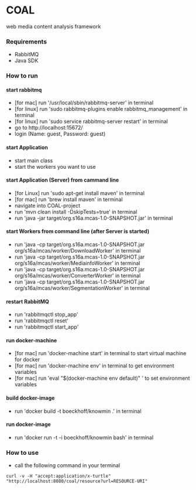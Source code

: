 # COAL
web media content analysis framework

### Requirements
- RabbitMQ
- Java SDK

### How to run

#### start rabbitmq
- [for mac] run '/usr/local/sbin/rabbitmq-server' in terminal
- [for linux] run 'sudo rabbitmq-plugins enable rabbitmq_management' in terminal
- [for linux] run 'sudo service rabbitmq-server restart' in terminal
- go to http://localhost:15672/
- login (Name: guest, Password: guest)

#### start Application
- start main class
- start the workers you want to use

#### start Application (Server) from cammand line
- [for Linux] run 'sudo apt-get install maven' in terminal
- [for mac] run 'brew install maven' in terminal
- navigate into COAL-project
- run 'mvn clean install -DskipTests=true' in terminal
- run 'java -jar target/org.s16a.mcas-1.0-SNAPSHOT.jar' in terminal

#### start Workers from command line (after Server is started)
- run 'java -cp target/org.s16a.mcas-1.0-SNAPSHOT.jar org/s16a/mcas/worker/DownloadWorker' in terminal
- run 'java -cp target/org.s16a.mcas-1.0-SNAPSHOT.jar org/s16a/mcas/worker/MediainfoWorker' in terminal
- run 'java -cp target/org.s16a.mcas-1.0-SNAPSHOT.jar org/s16a/mcas/worker/ConverterWorker' in terminal
- run 'java -cp target/org.s16a.mcas-1.0-SNAPSHOT.jar org/s16a/mcas/worker/SegmentationWorker' in terminal

#### restart RabbitMQ
- run 'rabbitmqctl stop_app'
- run 'rabbitmqctl reset'
- run 'rabbitmqctl start_app'

#### run docker-machine
- [for mac] run 'docker-machine start' in terminal to start virtual machine for docker
- [for mac] run 'docker-machine env' in terminal to get environment variables
- [for mac] run 'eval "$(docker-machine env default)" ' to set environment variables

#### build docker-image
- run 'docker build -t boeckhoff/knowmin .' in terminal

#### run docker-image
- run 'docker run -t -i boeckhoff/knowmin bash' in terminal

### How to use
- call the following command in your terminal
```
curl -v -H "accept:application/x-turtle" "http://localhost:8080/coal/resource?url=RESOURCE-URI"
```
